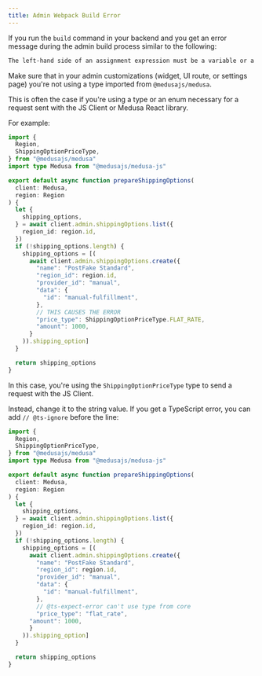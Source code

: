 ```yaml
---
title: Admin Webpack Build Error
---
```


If you run the `build` command in your backend and you get an error message during the admin build process similar to the following:

```bash
The left-hand side of an assignment expression must be a variable or a property access.
```

Make sure that in your admin customizations (widget, UI route, or settings page) you're not using a type imported from `@medusajs/medusa`.

This is often the case if you're using a type or an enum necessary for a request sent with the JS Client or Medusa React library.

For example:

```ts
import { 
  Region, 
  ShippingOptionPriceType,
} from "@medusajs/medusa"
import type Medusa from "@medusajs/medusa-js"

export default async function prepareShippingOptions(
  client: Medusa, 
  region: Region
) {
  let { 
    shipping_options,
  } = await client.admin.shippingOptions.list({
    region_id: region.id,
  })
  if (!shipping_options.length) {
    shipping_options = [(
      await client.admin.shippingOptions.create({
        "name": "PostFake Standard",
        "region_id": region.id,
        "provider_id": "manual",
        "data": {
          "id": "manual-fulfillment",
        },
        // THIS CAUSES THE ERROR
        "price_type": ShippingOptionPriceType.FLAT_RATE,
        "amount": 1000,
      }
    )).shipping_option]
  }

  return shipping_options
}
```

In this case, you're using the `ShippingOptionPriceType` type to send a request with the JS Client.

Instead, change it to the string value. If you get a TypeScript error, you can add `// @ts-ignore` before the line:

```ts
import { 
  Region, 
  ShippingOptionPriceType,
} from "@medusajs/medusa"
import type Medusa from "@medusajs/medusa-js"

export default async function prepareShippingOptions(
  client: Medusa, 
  region: Region
) {
  let { 
    shipping_options,
  } = await client.admin.shippingOptions.list({
    region_id: region.id,
  })
  if (!shipping_options.length) {
    shipping_options = [(
      await client.admin.shippingOptions.create({
        "name": "PostFake Standard",
        "region_id": region.id,
        "provider_id": "manual",
        "data": {
          "id": "manual-fulfillment",
        },
        // @ts-expect-error can't use type from core
        "price_type": "flat_rate",
      "amount": 1000,
      }
    )).shipping_option]
  }

  return shipping_options
}
```
